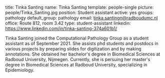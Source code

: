 title: Tinka Santing
name: Tinka Santing
template: people-single
picture: people/Tinka_Santing.jpg
position: Student assistant
active: yes
groups: pathology
default_group: pathology
email: tinka.santingn@radboudumc.nl
office: Route 812, room 3.42
type: student-assistant
linkedin: https://www.linkedin.com/in/tinka-santing-374a601b1/

Tinka Santing joined the Computational Pathology Group as a student assistant as of September 2021. She assists phd students and postdocs in various projects by preparing slides for digitization and by making annotations. She obtained her bachelor's degree in Biomedical Sciences at Radboud University, Nijmegen. Currently, she is persuing her master's degree in Biomedical Sciences at Radboud University, specializing in Epidemiology.
